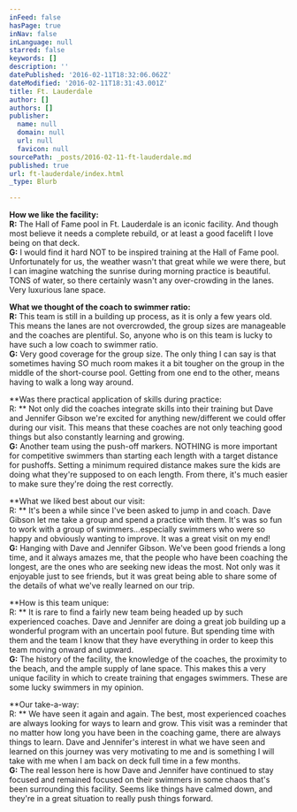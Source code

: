 ```yaml
---
inFeed: false
hasPage: true
inNav: false
inLanguage: null
starred: false
keywords: []
description: ''
datePublished: '2016-02-11T18:32:06.062Z'
dateModified: '2016-02-11T18:31:43.001Z'
title: Ft. Lauderdale
author: []
authors: []
publisher:
  name: null
  domain: null
  url: null
  favicon: null
sourcePath: _posts/2016-02-11-ft-lauderdale.md
published: true
url: ft-lauderdale/index.html
_type: Blurb

---
```

**How we like the facility:  
R:** The Hall of Fame pool in Ft. Lauderdale is an iconic facility. And though most believe it needs a complete rebuild, or at least a good facelift I love being on that deck.  
**G:** I would find it hard NOT to be inspired training at the Hall of Fame pool.  Unfortunately for us, the weather wasn't that great while we were there, but I can imagine watching the sunrise during morning practice is beautiful.  TONS of water, so there certainly wasn't any over-crowding in the lanes.  Very luxurious lane space.

**What we thought of the coach to swimmer ratio:  
R:** This team is still in a building up process, as it is only a few years old. This means the lanes are not overcrowded, the group sizes are manageable and the coaches are plentiful. So, anyone who is on this team is lucky to have such a low coach to swimmer ratio.  
**G:** Very good coverage for the group size.  The only thing I can say is that sometimes having SO much room makes it a bit tougher on the group in the middle of the short-course pool.  Getting from one end to the other, means having to walk a long way around.

**Was there practical application of skills during practice:  
R: ** Not only did the coaches integrate skills into their training but Dave and Jennifer Gibson we're excited for anything new/different we could offer during our visit. This means that these coaches are not only teaching good things but also constantly learning and growing.  
**G:** Another team using the push-off markers.  NOTHING is more important for competitive swimmers than starting each length with a target distance for pushoffs.  Setting a minimum required distance makes sure the kids are doing what they're supposed to on each length.  From there, it's much easier to make sure they're doing the rest correctly.

**What we liked best about our visit:  
R: ** It's been a while since I've been asked to jump in and coach. Dave Gibson let me take a group and spend a practice with them. It's was so fun to work with a group of swimmers...especially swimmers who were so happy and obviously wanting to improve. It was a great visit on my end!  
**G:** Hanging with Dave and Jennifer Gibson.  We've been good friends a long time, and it always amazes me, that the people who have been coaching the longest, are the ones who are seeking new ideas the most.  Not only was it enjoyable just to see friends, but it was great being able to share some of the details of what we've really learned on our trip.

**How is this team unique:  
R: ** It is rare to find a fairly new team being headed up by such experienced coaches. Dave and Jennifer are doing a great job building up a wonderful program with an uncertain pool future. But spending time with them and the team I know that they have everything in order to keep this team moving onward and upward.  
**G:** The history of the facility, the knowledge of the coaches, the proximity to the beach, and the ample supply of lane space.  This makes this a very unique facility in which to create training that engages swimmers.  These are some lucky swimmers in my opinion.

**Our take-a-way:  
R: ** We have seen it again and again. The best, most experienced coaches are always looking for ways to learn and grow. This visit was a reminder that no matter how long you have been in the coaching game, there are always things to learn. Dave and Jennifer's interest in what we have seen and learned on this journey was very motivating to me and is something I will take with me when I am back on deck full time in a few months.  
**G:** The real lesson here is how Dave and Jennifer have continued to stay focused and remained focused on their swimmers in some chaos that's been surrounding this facility.  Seems like things have calmed down, and they're in a great situation to really push things forward.